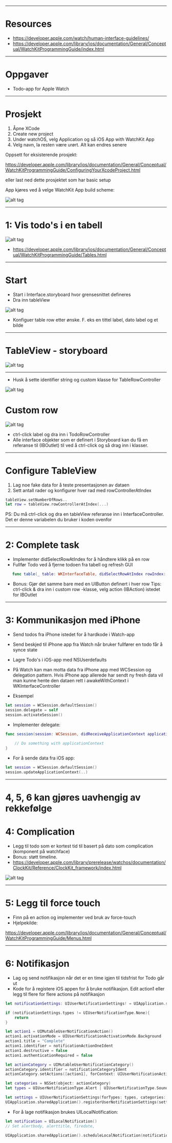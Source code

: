 
---

# Resources
- https://developer.apple.com/watch/human-interface-guidelines/
- https://developer.apple.com/library/ios/documentation/General/Conceptual/WatchKitProgrammingGuide/index.html

---

# Oppgaver 

- Todo-app for Apple Watch
--- 

# Prosjekt

1. Åpne XCode
2. Create new project
3. Under watchOS, velg Application og så iOS App with WatchKit App
4. Velg navn, la resten være urørt. Alt kan endres senere

Oppsett for eksisterende prosjekt:

https://developer.apple.com/library/ios/documentation/General/Conceptual/WatchKitProgrammingGuide/ConfiguringYourXcodeProject.html

eller last ned dette prosjektet som har basic setup

App kjøres ved å velge WatchKit App build scheme:

![alt tag](https://github.com/Lomaas/boilerplate/blob/master/presentasjonoppgaver/runapp1.png?raw=true)

---

# 1: Vis todo's i en tabell

![alt tag](https://github.com/Lomaas/boilerplate/blob/master/presentasjonoppgaver/finishedproduct.png?raw=true)

- https://developer.apple.com/library/ios/documentation/General/Conceptual/WatchKitProgrammingGuide/Tables.html

---

# Start

- Start i Interface.storyboard hvor grensesnittet defineres
- Dra inn tableView

![alt tag](https://github.com/Lomaas/boilerplate/blob/master/presentasjonoppgaver/storyboardlocation.png?raw=true)

- Konfiguer table row etter ønske. F. eks en tittel label, dato label og et bilde


---

# TableView - storyboard
 
![alt tag](https://github.com/Lomaas/boilerplate/blob/master/presentasjonoppgaver/tableview.png?raw=true)

---

- Husk å sette identifier string og custom klasse for TableRowController

![alt tag](https://github.com/Lomaas/boilerplate/blob/master/presentasjonoppgaver/rowidentifier.png?raw=true)

# Custom row

![alt tag](https://github.com/Lomaas/boilerplate/blob/master/presentasjonoppgaver/connectoutlet.png?raw=true)

- ctrl-click label og dra inn i TodoRowController
- Alle interface objekter som er definert i Storyboard kan du få en referanse til (IBOutlet) til ved å ctrl-click og så drag inn i klasser. 

---

# Configure TableView

1. Lag noe fake data for å teste presentasjonen av dataen 
2. Sett antall rader og konfigurer hver rad med rowControllerAtIndex

```swift
tableView.setNumberOfRows..
let row = tableView.rowControllerAtIndex(...)
```

PS: Du må ctrl-click og dra en tableView referanse inn i InterfaceController. Det er denne variabelen du bruker i koden ovenfor

---

# 2: Complete task

- Implementer didSelectRowAtIndex for å håndtere klikk på en row
- Fullfør Todo ved å fjerne todoen fra tabell og refresh GUI

```swift
   func table(_ table: WKInterfaceTable, didSelectRowAtIndex rowIndex: Int)
```

- Bonus: Gjør det samme bare med en UIButton definert i hver row
Tips: ctrl-click & dra inn i custom row -klasse, velg action (IBAction) istedet for IBOutlet

---

# 3: Kommunikasjon med iPhone

- Send todos fra iPhone istedet for å hardkode i Watch-app
- Send beskjed til iPhone app fra Watch når bruker fullfører en todo får å synce state
- Lagre Todo's i iOS-app med NSUserdefaults
- På Watch kan man motta data fra iPhone app med WCSession og delegation pattern. Hvis iPhone app allerede har sendt ny fresh data vil man kunne hente den dataen rett i awakeWithContext i WKInterfaceController

- Eksempel
```swift
let session = WCSession.defaultSession()
session.delegate = self
session.activateSession()

```

- Implementer delegate:

```swift
func session(session: WCSession, didReceiveApplicationContext applicationContext: [	String : AnyObject]) {
	
	// Do something with applicationContext
}

```

- For å sende data fra iOS app:

```swift
let session = WCSession.defaultSession()
session.updateApplicationContext(..)
```

---

# 4, 5, 6 kan gjøres uavhengig av rekkefølge

# 4: Complication

- Legg til todo som er kortest tid til basert på dato som complication (komponent på watchface)
- Bonus: støtt timeline.
- https://developer.apple.com/library/prerelease/watchos/documentation/ClockKit/Reference/ClockKit_framework/index.html

![alt tag](https://github.com/Lomaas/boilerplate/blob/master/presentasjonoppgaver/complications.png?raw=true)

---

# 5: Legg til force touch

- Finn på en action og implementer ved bruk av force-touch
- Hjelpekilde:

https://developer.apple.com/library/ios/documentation/General/Conceptual/WatchKitProgrammingGuide/Menus.html

---

# 6: Notifikasjon

- Lag og send notifikasjon når det er en time igjen til tidsfrist for Todo går ut
- Kode for å registere iOS appen for å bruke notifikasjon. Edit action1 eller legg til flere for flere actions på notifikasjon

```swift
let notificationSettings: UIUserNotificationSettings! = UIApplication.sharedApplication().currentUserNotificationSettings()

if (notificationSettings.types != UIUserNotificationType.None){
    return
}

let action1 = UIMutableUserNotificationAction()
action1.activationMode = UIUserNotificationActivationMode.Background
action1.title = "Complete"
action1.identifier = notificationActionOneIdent
action1.destructive = false
action1.authenticationRequired = false

let actionCategory = UIMutableUserNotificationCategory()
actionCategory.identifier = notificationCategoryIdent
actionCategory.setActions([action1], forContext: UIUserNotificationActionContext.Minimal)

let categories = NSSet(object: actionCategory)
let types = UIUserNotificationType.Alert | UIUserNotificationType.Sound

let settings = UIUserNotificationSettings(forTypes: types, categories: categories as Set<NSObject>)
UIApplication.sharedApplication().registerUserNotificationSettings(settings)
```

- For å lage notifikasjon brukes UILocalNotification:

```swift
let notification = UILocalNotification()
// Set alertbody, alerttitle, firedate,

UIApplication.sharedApplication().scheduleLocalNotification(notification)


```
